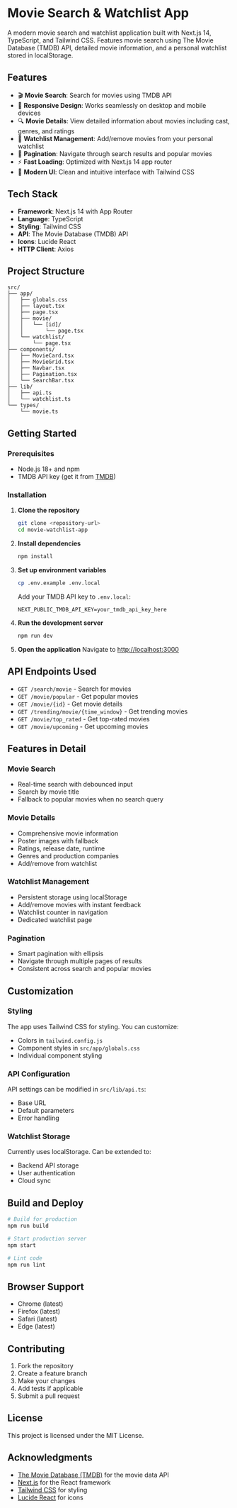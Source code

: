 # Movie Search & Watchlist App

A modern movie search and watchlist application built with Next.js 14, TypeScript, and Tailwind CSS. Features movie search using The Movie Database (TMDB) API, detailed movie information, and a personal watchlist stored in localStorage.

## Features

- 🎬 **Movie Search**: Search for movies using TMDB API
- 📱 **Responsive Design**: Works seamlessly on desktop and mobile devices
- 🔍 **Movie Details**: View detailed information about movies including cast, genres, and ratings
- 📝 **Watchlist Management**: Add/remove movies from your personal watchlist
- 🎯 **Pagination**: Navigate through search results and popular movies
- ⚡ **Fast Loading**: Optimized with Next.js 14 app router
- 🎨 **Modern UI**: Clean and intuitive interface with Tailwind CSS

## Tech Stack

- **Framework**: Next.js 14 with App Router
- **Language**: TypeScript
- **Styling**: Tailwind CSS
- **API**: The Movie Database (TMDB) API
- **Icons**: Lucide React
- **HTTP Client**: Axios

## Project Structure

```
src/
├── app/
│   ├── globals.css
│   ├── layout.tsx
│   ├── page.tsx
│   ├── movie/
│   │   └── [id]/
│   │       └── page.tsx
│   └── watchlist/
│       └── page.tsx
├── components/
│   ├── MovieCard.tsx
│   ├── MovieGrid.tsx
│   ├── Navbar.tsx
│   ├── Pagination.tsx
│   └── SearchBar.tsx
├── lib/
│   ├── api.ts
│   └── watchlist.ts
└── types/
    └── movie.ts
```

## Getting Started

### Prerequisites

- Node.js 18+ and npm
- TMDB API key (get it from [TMDB](https://www.themoviedb.org/settings/api))

### Installation

1. **Clone the repository**
   ```bash
   git clone <repository-url>
   cd movie-watchlist-app
   ```

2. **Install dependencies**
   ```bash
   npm install
   ```

3. **Set up environment variables**
   ```bash
   cp .env.example .env.local
   ```
   
   Add your TMDB API key to `.env.local`:
   ```
   NEXT_PUBLIC_TMDB_API_KEY=your_tmdb_api_key_here
   ```

4. **Run the development server**
   ```bash
   npm run dev
   ```

5. **Open the application**
   Navigate to [http://localhost:3000](http://localhost:3000)

## API Endpoints Used

- `GET /search/movie` - Search for movies
- `GET /movie/popular` - Get popular movies
- `GET /movie/{id}` - Get movie details
- `GET /trending/movie/{time_window}` - Get trending movies
- `GET /movie/top_rated` - Get top-rated movies
- `GET /movie/upcoming` - Get upcoming movies

## Features in Detail

### Movie Search
- Real-time search with debounced input
- Search by movie title
- Fallback to popular movies when no search query

### Movie Details
- Comprehensive movie information
- Poster images with fallback
- Ratings, release date, runtime
- Genres and production companies
- Add/remove from watchlist

### Watchlist Management
- Persistent storage using localStorage
- Add/remove movies with instant feedback
- Watchlist counter in navigation
- Dedicated watchlist page

### Pagination
- Smart pagination with ellipsis
- Navigate through multiple pages of results
- Consistent across search and popular movies

## Customization

### Styling
The app uses Tailwind CSS for styling. You can customize:
- Colors in `tailwind.config.js`
- Component styles in `src/app/globals.css`
- Individual component styling

### API Configuration
API settings can be modified in `src/lib/api.ts`:
- Base URL
- Default parameters
- Error handling

### Watchlist Storage
Currently uses localStorage. Can be extended to:
- Backend API storage
- User authentication
- Cloud sync

## Build and Deploy

```bash
# Build for production
npm run build

# Start production server
npm start

# Lint code
npm run lint
```

## Browser Support

- Chrome (latest)
- Firefox (latest)
- Safari (latest)
- Edge (latest)

## Contributing

1. Fork the repository
2. Create a feature branch
3. Make your changes
4. Add tests if applicable
5. Submit a pull request

## License

This project is licensed under the MIT License.

## Acknowledgments

- [The Movie Database (TMDB)](https://www.themoviedb.org/) for the movie data API
- [Next.js](https://nextjs.org/) for the React framework
- [Tailwind CSS](https://tailwindcss.com/) for styling
- [Lucide React](https://lucide.dev/) for icons